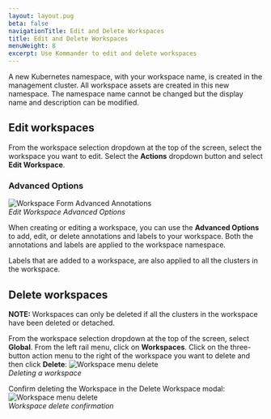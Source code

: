 ```yaml
---
layout: layout.pug
beta: false
navigationTitle: Edit and Delete Workspaces
title: Edit and Delete Workspaces
menuWeight: 8
excerpt: Use Kommander to edit and delete workspaces
---
```


A new Kubernetes namespace, with your workspace name, is created in the management cluster. All workspace assets are created in this new namespace. The namespace name cannot be changed but the display name and description can be modified.

## Edit workspaces

From the workspace selection dropdown at the top of the screen, select the workspace you want to edit. Select the **Actions** dropdown button and select **Edit Workspace**.

### Advanced Options

![Workspace Form Advanced Annotations](/dkp/kommander/1.4/img/workspace-annotations.png)
<br />_Edit Workspace Advanced Options_

When creating or editing a workspace, you can use the **Advanced Options** to add, edit, or delete annotations and labels to your workspace. Both the annotations and labels are applied to the workspace namespace.

Labels that are added to a workspace, are also applied to all the clusters in the workspace.

## Delete workspaces

<p class="message--note"><strong>NOTE: </strong>
  Workspaces can only be deleted if all the clusters in the workspace have been deleted or detached.
</p>

From the workspace selection dropdown at the top of the screen, select **Global**.
From the left rail menu, click on **Workspaces**.
Click on the three-button action menu to the right of the workspace you want to delete and then click **Delete**:
![Workspace menu delete](/dkp/kommander/1.4/img/workspaces-menu-delete.png)
<br />_Deleting a workspace_

Confirm deleting the Workspace in the Delete Workspace modal:
![Workspace menu delete](/dkp/kommander/1.4/img/workspace-confirm-delete.png)
<br />_Workspace delete confirmation_
